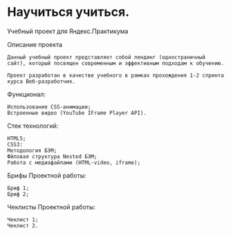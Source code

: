 ﻿# Научиться учиться. 
Учебный проект для Яндекс.Практикума


Описание проекта

    Данный учебный проект представляет собой лендинг (одностраничный сайт), который посвящен современным и эффективным подходам к обучению.

    Проект разработан в качестве учебного в рамках прохождения 1-2 спринта курса Веб-разработчик.

Функционал:

    Использование CSS-анимации;
    Встроенные видео (YouTube IFrame Player API).

Стек технологий:

    HTML5;
    CSS3:
    Методология БЭМ;
    Фйловая структура Nested БЭМ;
    Работа с медиафайлами (HTML-video, iframe);


Брифы Проектной работы:

    Бриф 1;
    Бриф 2;

Чеклисты Проектной работы:

    Чеклист 1;
    Чеклист 2.
